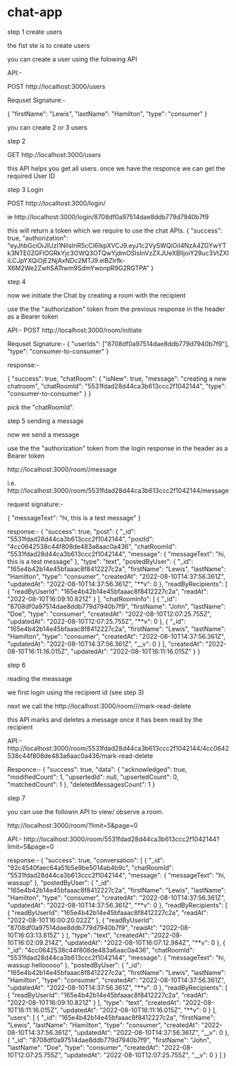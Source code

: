 # chat-app

step 1 create users

the fist ste is to create users

you can create a user using the folowing API

API:-

POST http://localhost:3000/users

Requset Signature:-

{
"firstName": "Lewis",
"lastName": "Hamilton",
"type": "consumer"
}

you can create 2 or 3 users

step 2

GET http://localhost:3000/users

this API helps you get all users. once we have the responce we can get the required User ID

step 3 Login

POST http://localhost:3000/login/<userid>

ie http://localhost:3000/login/8708df0a97514dae8ddb779d7940b7f9

this will return a token which we require to use the chat APIs.
{
"success": true,
"authorization": "eyJhbGciOiJIUzI1NiIsInR5cCI6IkpXVCJ9.eyJ1c2VySWQiOiI4NzA4ZGYwYTk3NTE0ZGFlOGRkYjc3OWQ3OTQwYjdmOSIsInVzZXJUeXBlIjoiY29uc3VtZXIiLCJpYXQiOjE2NjAxNDc2MTJ9.elBZIrfk-X6M2We2ZwhSATtwm9SdmYwonpR9G2RGTPA"
}

step 4

now we initiate the Chat by creating a room with the recipient

use the the "authorization" token from the previous response in the header as a Bearer token

API:-
POST http://localhost:3000/room/initiate

Requset Signature:-
{
"userIds": ["8708df0a97514dae8ddb779d7940b7f9"],
"type": "consumer-to-consumer"
}

response:-

{
"success": true,
"chatRoom": {
"isNew": true,
"message": "creating a new chatroom",
"chatRoomId": "5531fdad28d44ca3b613ccc2f1042144",
"type": "consumer-to-consumer"
}
}

pick the "chatRoomId".

step 5 sending a message

now we send a message

use the the "authorization" token from the login response in the header as a Bearer token

http://localhost:3000/room/<roomId>/message

i.e. http://localhost:3000/room/5531fdad28d44ca3b613ccc2f1042144/message

request signature:-

{
"messageText": "hi, this is a test message"
}

response:-
{
"success": true,
"post": {
"\_id": "5531fdad28d44ca3b613ccc2f1042144",
"postId": "4cc0642538c44f808de483a6aac0a436",
"chatRoomId": "5531fdad28d44ca3b613ccc2f1042144",
"message": {
"messageText": "hi, this is a test message"
},
"type": "text",
"postedByUser": {
"\_id": "165e4b42b14e45bfaaac8f8412227c2a",
"firstName": "Lewis",
"lastName": "Hamilton",
"type": "consumer",
"createdAt": "2022-08-10T14:37:56.361Z",
"updatedAt": "2022-08-10T14:37:56.361Z",
"**v": 0
},
"readByRecipients": [
{
"readByUserId": "165e4b42b14e45bfaaac8f8412227c2a",
"readAt": "2022-08-10T16:09:10.821Z"
}
],
"chatRoomInfo": [
{
"\_id": "8708df0a97514dae8ddb779d7940b7f9",
"firstName": "John",
"lastName": "Doe",
"type": "consumer",
"createdAt": "2022-08-10T12:07:25.755Z",
"updatedAt": "2022-08-10T12:07:25.755Z",
"**v": 0
},
{
"\_id": "165e4b42b14e45bfaaac8f8412227c2a",
"firstName": "Lewis",
"lastName": "Hamilton",
"type": "consumer",
"createdAt": "2022-08-10T14:37:56.361Z",
"updatedAt": "2022-08-10T14:37:56.361Z",
"\_\_v": 0
}
],
"createdAt": "2022-08-10T16:11:16.015Z",
"updatedAt": "2022-08-10T16:11:16.015Z"
}
}

step 6

reading the meassage

we first login using the recipient id (see step 3)

next we call the http://localhost:3000/room/<roomID>/<messageID>/mark-read-delete

this API marks and deletes a message once it has been read by the recipient

API:-
http://localhost:3000/room/5531fdad28d44ca3b613ccc2f1042144/4cc0642538c44f808de483a6aac0a436/mark-read-delete

Responce:-
{
"success": true,
"data": {
"acknowledged": true,
"modifiedCount": 1,
"upsertedId": null,
"upsertedCount": 0,
"matchedCount": 1
},
"deletedMessagesCount": 1
}

step 7

you can use the followin API to view/ observe a room.

http://localhost:3000/room/<roomID>?limit=5&page=0

API:-
http://localhost:3000/room/5531fdad28d44ca3b613ccc2f1042144?limit=5&page=0

response:-
{
"success": true,
"conversation": [
{
"\_id": "92c4540faec64a51b5e9be5014ab4b9c",
"chatRoomId": "5531fdad28d44ca3b613ccc2f1042144",
"message": {
"messageText": "hi, wassup"
},
"postedByUser": {
"\_id": "165e4b42b14e45bfaaac8f8412227c2a",
"firstName": "Lewis",
"lastName": "Hamilton",
"type": "consumer",
"createdAt": "2022-08-10T14:37:56.361Z",
"updatedAt": "2022-08-10T14:37:56.361Z",
"**v": 0
},
"readByRecipients": [
{
"readByUserId": "165e4b42b14e45bfaaac8f8412227c2a",
"readAt": "2022-08-10T16:00:20.022Z"
},
{
"readByUserId": "8708df0a97514dae8ddb779d7940b7f9",
"readAt": "2022-08-10T16:03:13.815Z"
}
],
"type": "text",
"createdAt": "2022-08-10T16:02:09.214Z",
"updatedAt": "2022-08-10T16:07:12.984Z",
"**v": 0
},
{
"\_id": "4cc0642538c44f808de483a6aac0a436",
"chatRoomId": "5531fdad28d44ca3b613ccc2f1042144",
"message": {
"messageText": "hi, wassup hellooooo"
},
"postedByUser": {
"\_id": "165e4b42b14e45bfaaac8f8412227c2a",
"firstName": "Lewis",
"lastName": "Hamilton",
"type": "consumer",
"createdAt": "2022-08-10T14:37:56.361Z",
"updatedAt": "2022-08-10T14:37:56.361Z",
"**v": 0
},
"readByRecipients": [
{
"readByUserId": "165e4b42b14e45bfaaac8f8412227c2a",
"readAt": "2022-08-10T16:09:10.821Z"
}
],
"type": "text",
"createdAt": "2022-08-10T16:11:16.015Z",
"updatedAt": "2022-08-10T16:11:16.015Z",
"**v": 0
}
],
"users": [
{
"_id": "165e4b42b14e45bfaaac8f8412227c2a",
"firstName": "Lewis",
"lastName": "Hamilton",
"type": "consumer",
"createdAt": "2022-08-10T14:37:56.361Z",
"updatedAt": "2022-08-10T14:37:56.361Z",
"__v": 0
},
{
"_id": "8708df0a97514dae8ddb779d7940b7f9",
"firstName": "John",
"lastName": "Doe",
"type": "consumer",
"createdAt": "2022-08-10T12:07:25.755Z",
"updatedAt": "2022-08-10T12:07:25.755Z",
"__v": 0
}
]
}
